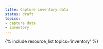 ```yaml
---
title: Capture inventory data
status: draft
topics:
- capture data
- inventory
---
```

{% include resource_list topics='inventory' %}